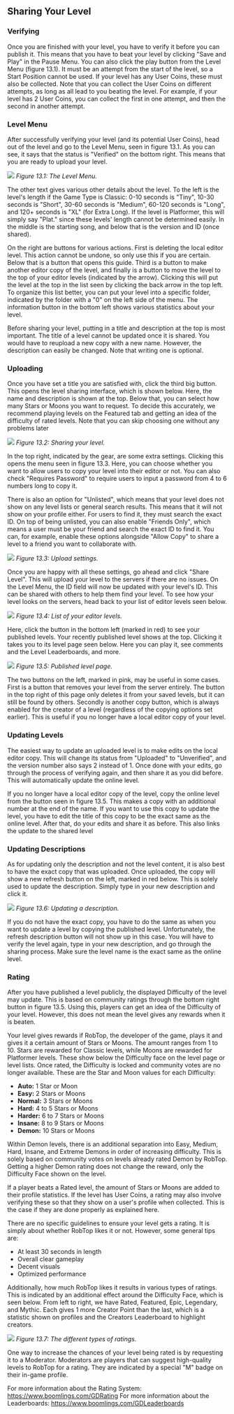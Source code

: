 ## Sharing Your Level

### Verifying
Once you are finished with your level, you have to verify it before you can publish it. This means that you have to beat your level by clicking "Save and Play" in the Pause Menu. You can also click the play button from the Level Menu (figure 13.1). It must be an attempt from the start of the level, so a Start Position cannot be used. If your level has any User Coins, these must also be collected. Note that you can collect the User Coins on different attempts, as long as all lead to you beating the level. For example, if your level has 2 User Coins, you can collect the first in one attempt, and then the second in another attempt.

### Level Menu
After successfully verifying your level (and its potential User Coins), head out of the level and go to the Level Menu, seen in figure 13.1. As you can see, it says that the status is "Verified" on the bottom right. This means that you are ready to upload your level.

![](https://guia.editorgd.xyz/assets/img/figures/217.png)
*Figure 13.1: The Level Menu.*<br>

The other text gives various other details about the level. To the left is the level's length if the Game Type is Classic: 0-10 seconds is "Tiny", 10-30 seconds is "Short", 30-60 seconds is "Medium", 60-120 seconds is "Long", and 120+ seconds is "XL" (for Extra Long). If the level is Platformer, this will simply say "Plat." since these levels' length cannot be determined easily. In the middle is the starting song, and below that is the version and ID (once shared).

On the right are buttons for various actions. First is deleting the local editor level. This action cannot be undone, so only use this if you are certain. Below that is a button that opens this guide. Third is a button to make another editor copy of the level, and finally is a button to move the level to the top of your editor levels (indicated by the arrow). Clicking this will put the level at the top in the list seen by clicking the back arrow in the top left. To organize this list better, you can put your level into a specific folder, indicated by the folder with a "0" on the left side of the menu. The information button in the bottom left shows various statistics about your level.

Before sharing your level, putting in a title and description at the top is most important. The title of a level cannot be updated once it is shared. You would have to reupload a new copy with a new name. However, the description can easily be changed. Note that writing one is optional.

### Uploading
Once you have set a title you are satisfied with, click the third big button. This opens the level sharing interface, which is shown below. Here, the name and description is shown at the top. Below that, you can select how many Stars or Moons you want to request. To decide this accurately, we recommend playing levels on the Featured tab and getting an idea of the difficulty of rated levels. Note that you can skip choosing one without any problems later

![](https://guia.editorgd.xyz/assets/img/figures/218.png)
*Figure 13.2: Sharing your level.*<br>

In the top right, indicated by the gear, are some extra settings. Clicking this opens the menu seen in figure 13.3. Here, you can choose whether you want to allow users to copy your level into their editor or not. You can also check "Requires Password" to require users to input a password from 4 to 6 numbers long to copy it.

There is also an option for "Unlisted", which means that your level does not show on any level lists or general search results. This means that it will not show on your profile either. For users to find it, they must search the exact ID. On top of being unlisted, you can also enable "Friends Only", which means a user must be your friend and search the exact ID to find it. You can, for example, enable these options alongside "Allow Copy" to share a level to a friend you want to collaborate with.

![](https://guia.editorgd.xyz/assets/img/figures/219.png)
*Figure 13.3: Upload settings.*<br>

Once you are happy with all these settings, go ahead and click "Share Level". This will upload your level to the servers if there are no issues. On the Level Menu, the ID field will now be updated with your level's ID. This can be shared with others to help them find your level. To see how your level looks on the servers, head back to your list of editor levels seen below.

![](https://guia.editorgd.xyz/assets/img/figures/220.png)
*Figure 13.4: List of your editor levels.*<br>

Here, click the button in the bottom left (marked in red) to see your published levels. Your recently published level shows at the top. Clicking it takes you to its level page seen below. Here you can play it, see comments and the Level Leaderboards, and more.

![](https://guia.editorgd.xyz/assets/img/figures/221.png)
*Figure 13.5: Published level page.*<br>

The two buttons on the left, marked in pink, may be useful in some cases. First is a button that removes your level from the server entirely. The button in the top right of this page only deletes it from your saved levels, but it can still be found by others. Secondly is another copy button, which is always enabled for the creator of a level (regardless of the copying options set earlier). This is useful if you no longer have a local editor copy of your level.

### Updating Levels
The easiest way to update an uploaded level is to make edits on the local editor copy. This will change its status from "Uploaded" to "Unverified", and the version number also says 2 instead of 1. Once done with your edits, go through the process of verifying again, and then share it as you did before. This will automatically update the online level.

If you no longer have a local editor copy of the level, copy the online level from the button seen in figure 13.5. This makes a copy with an additional number at the end of the name. If you want to use this copy to update the level, you have to edit the title of this copy to be the exact same as the online level. After that, do your edits and share it as before. This also links the update to the shared level

### Updating Descriptions
As for updating only the description and not the level content, it is also best to have the exact copy that was uploaded. Once uploaded, the copy will show a new refresh button on the left, marked in red below. This is solely used to update the description. Simply type in your new description and click it.

![](https://guia.editorgd.xyz/assets/img/figures/222.png)
*Figure 13.6: Updating a description.*<br>

If you do not have the exact copy, you have to do the same as when you want to update a level by copying the published level. Unfortunately, the refresh description button will not show up in this case. You will have to verify the level again, type in your new description, and go through the sharing process. Make sure the level name is the exact same as the online level.

### Rating
After you have published a level publicly, the displayed Difficulty of the level may update. This is based on community ratings through the bottom right button in figure 13.5. Using this, players can get an idea of the Difficulty of your level. However, this does not mean the level gives any rewards when it is beaten.

Your level gives rewards if RobTop, the developer of the game, plays it and gives it a certain amount of Stars or Moons. The amount ranges from 1 to 10. Stars are rewarded for Classic levels, while Moons are rewarded for Platformer levels. These show below the Difficulty face on the level page or level lists. Once rated, the Difficulty is locked and community votes are no longer available. These are the Star and Moon values for each Difficulty:

- **Auto:** 1 Star or Moon
- **Easy:** 2 Stars or Moons
- **Normal:** 3 Stars or Moons
- **Hard:** 4 to 5 Stars or Moons
- **Harder:** 6 to 7 Stars or Moons
- **Insane:** 8 to 9 Stars or Moons
- **Demon:** 10 Stars or Moons

Within Demon levels, there is an additional separation into Easy, Medium, Hard, Insane, and Extreme Demons in order of increasing difficulty. This is solely based on community votes on levels already rated Demon by RobTop. Getting a higher Demon rating does not change the reward, only the Difficulty Face shown on the level.

If a player beats a Rated level, the amount of Stars or Moons are added to their profile statistics. If the level has User Coins, a rating may also involve verifying these so that they show on a user's profile when collected. This is the case if they are done properly as explained here.

There are no specific guidelines to ensure your level gets a rating. It is simply about whether RobTop likes it or not. However, some general tips are:

- At least 30 seconds in length
- Overall clear gameplay
- Decent visuals
- Optimized performance

Additionally, how much RobTop likes it results in various types of ratings. This is indicated by an additional effect around the Difficulty Face, which is seen below. From left to right, we have Rated, Featured, Epic, Legendary, and Mythic. Each gives 1 more Creator Point than the last, which is a statistic shown on profiles and the Creators Leaderboard to highlight creators.

![](https://guia.editorgd.xyz/assets/img/figures/223.png)
*Figure 13.7: The different types of ratings.*<br>

One way to increase the chances of your level being rated is by requesting it to a Moderator. Moderators are players that can suggest high-quality levels to RobTop for a rating. They are indicated by a special "M" badge on their in-game profile.

For more information about the Rating System: https://www.boomlings.com/GDRating
For more information about the Leaderboards: https://www.boomlings.com/GDLeaderboards
